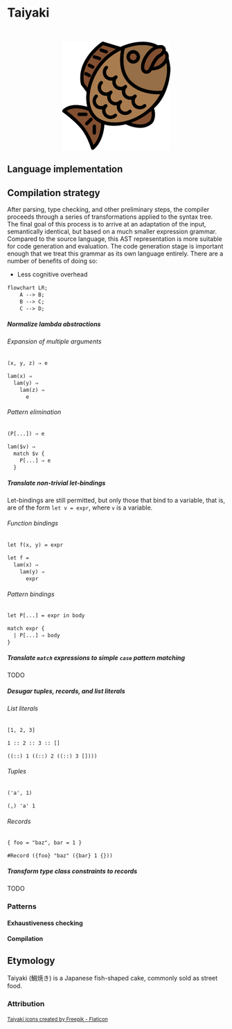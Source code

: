 # Taiyaki

<p>&nbsp;</p>
<p align="center">
  <img src="https://raw.githubusercontent.com/laserpants/area-51/dev/taiyaki/docs/taiyaki.png" width="250" />
</p>

## Language implementation

## Compilation strategy

After parsing, type checking, and other preliminary steps, the compiler
proceeds through a series of transformations applied to the syntax tree. The
final goal of this process is to arrive at an adaptation of the input,
semantically identical, but based on a much smaller expression grammar.
Compared to the source language, this AST representation is more suitable for
code generation and evaluation. The code generation stage is important enough
that we treat this grammar as its own language entirely. There are a number of
benefits of doing so:

- Less cognitive overhead

```mermaid
flowchart LR;
    A --> B;
    B --> C;
    C --> D;
```

##### Normalize lambda abstractions

###### Expansion of multiple arguments

```
(x, y, z) ⇒ e
```

```
lam(x) ⇒
  lam(y) ⇒
    lam(z) ⇒
      e
```

###### Pattern elimination

```
(P[...]) ⇒ e
```

```
lam($v) ⇒
  match $v {
    P[...] ⇒ e
  }
```

##### Translate non-trivial let-bindings

Let-bindings are still permitted, but only those that bind to a variable,
that is, are of the form `let v = expr`, where `v` is a variable.

###### Function bindings

```
let f(x, y) = expr
```

```
let f =
  lam(x) ⇒
    lam(y) ⇒
      expr
```

###### Pattern bindings

```
let P[...] = expr in body
```

```
match expr {
  | P[...] ⇒ body
}
```

##### Translate `match` expressions to simple `case` pattern matching

TODO

##### Desugar tuples, records, and list literals

###### List literals

```
[1, 2, 3]
```

```
1 :: 2 :: 3 :: []
```

```
((::) 1 ((::) 2 ((::) 3 [])))
```

###### Tuples

```
('a', 1)
```

```
(,) 'a' 1
```

###### Records

```
{ foo = "baz", bar = 1 }
```

```
#Record ({foo} "baz" ({bar} 1 {}))
```

##### Transform type class constraints to records

TODO

### Patterns

#### Exhaustiveness checking

#### Compilation

## Etymology

Taiyaki (鯛焼き) is a Japanese fish-shaped cake, commonly sold as street food.

### Attribution

<small>
  <a href="https://www.flaticon.com/free-icons/taiyaki" title="taiyaki icons">Taiyaki icons created by Freepik - Flaticon</a>
</small>
